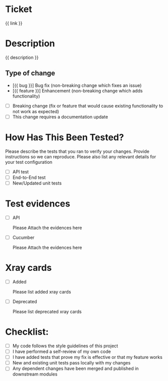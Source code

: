 # Ticket

{{ link }}

# Description

{{ description }}

## Type of change

- [{{ bug }}] Bug fix (non-breaking change which fixes an issue)
- [{{ feature }}] Enhancement (non-breaking change which adds functionality)
- [ ] Breaking change (fix or feature that would cause existing functionality to not work as expected)
- [ ] This change requires a documentation update

# How Has This Been Tested?

Please describe the tests that you ran to verify your changes. Provide instructions so we can reproduce. Please also list any relevant details for your test configuration

- [ ] API test
- [ ] End-to-End test
- [ ] New/Updated unit tests

# Test evidences

- [ ] API

   Please Attach the evidences here

- [ ] Cucumber

   Please Attach the evidences here

# Xray cards

- [ ] Added

   Please list added xray cards

- [ ] Deprecated

   Please list deprecated xray cards

# Checklist:

- [ ] My code follows the style guidelines of this project
- [ ] I have performed a self-review of my own code
- [ ] I have added tests that prove my fix is effective or that my feature works
- [ ] New and existing unit tests pass locally with my changes
- [ ] Any dependent changes have been merged and published in downstream modules
